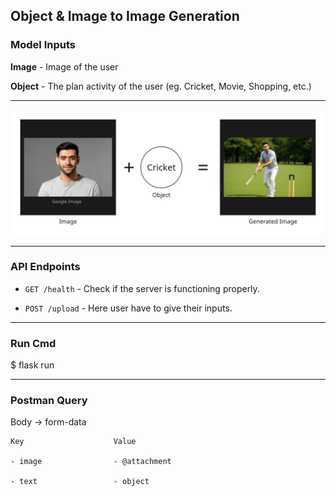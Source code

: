 ## Object & Image to Image Generation

### Model Inputs

**Image** - Image of the user

**Object** - The plan activity of the user (eg. Cricket, Movie, Shopping, etc.)

---

![usage-example](tests/usage-example.jpg)

---

### API Endpoints

- ``` GET /health ``` - Check if the server is functioning properly.

- ``` POST /upload ``` - Here user have to give their inputs.

---

### Run Cmd

$ flask run

---

### Postman Query

Body -> form-data

```
Key                    Value

- image                - @attachment

- text                 - object
```
